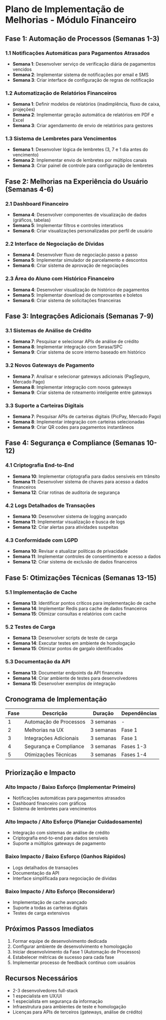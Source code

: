 # Plano de Implementação de Melhorias - Módulo Financeiro

## Fase 1: Automação de Processos (Semanas 1-3)

### 1.1 Notificações Automáticas para Pagamentos Atrasados
- **Semana 1**: Desenvolver serviço de verificação diária de pagamentos vencidos
- **Semana 2**: Implementar sistema de notificações por email e SMS
- **Semana 3**: Criar interface de configuração de regras de notificação

### 1.2 Automatização de Relatórios Financeiros
- **Semana 1**: Definir modelos de relatórios (inadimplência, fluxo de caixa, projeções)
- **Semana 2**: Implementar geração automática de relatórios em PDF e Excel
- **Semana 3**: Criar agendamento de envio de relatórios para gestores

### 1.3 Sistema de Lembretes para Vencimentos
- **Semana 1**: Desenvolver lógica de lembretes (3, 7 e 1 dia antes do vencimento)
- **Semana 2**: Implementar envio de lembretes por múltiplos canais
- **Semana 3**: Criar painel de controle para configuração de lembretes

## Fase 2: Melhorias na Experiência do Usuário (Semanas 4-6)

### 2.1 Dashboard Financeiro
- **Semana 4**: Desenvolver componentes de visualização de dados (gráficos, tabelas)
- **Semana 5**: Implementar filtros e controles interativos
- **Semana 6**: Criar visualizações personalizadas por perfil de usuário

### 2.2 Interface de Negociação de Dívidas
- **Semana 4**: Desenvolver fluxo de negociação passo a passo
- **Semana 5**: Implementar simulador de parcelamento e descontos
- **Semana 6**: Criar sistema de aprovação de negociações

### 2.3 Área do Aluno com Histórico Financeiro
- **Semana 4**: Desenvolver visualização de histórico de pagamentos
- **Semana 5**: Implementar download de comprovantes e boletos
- **Semana 6**: Criar sistema de solicitações financeiras

## Fase 3: Integrações Adicionais (Semanas 7-9)

### 3.1 Sistemas de Análise de Crédito
- **Semana 7**: Pesquisar e selecionar APIs de análise de crédito
- **Semana 8**: Implementar integração com Serasa/SPC
- **Semana 9**: Criar sistema de score interno baseado em histórico

### 3.2 Novos Gateways de Pagamento
- **Semana 7**: Analisar e selecionar gateways adicionais (PagSeguro, Mercado Pago)
- **Semana 8**: Implementar integração com novos gateways
- **Semana 9**: Criar sistema de roteamento inteligente entre gateways

### 3.3 Suporte a Carteiras Digitais
- **Semana 7**: Pesquisar APIs de carteiras digitais (PicPay, Mercado Pago)
- **Semana 8**: Implementar integração com carteiras selecionadas
- **Semana 9**: Criar QR codes para pagamentos instantâneos

## Fase 4: Segurança e Compliance (Semanas 10-12)

### 4.1 Criptografia End-to-End
- **Semana 10**: Implementar criptografia para dados sensíveis em trânsito
- **Semana 11**: Desenvolver sistema de chaves para acesso a dados financeiros
- **Semana 12**: Criar rotinas de auditoria de segurança

### 4.2 Logs Detalhados de Transações
- **Semana 10**: Desenvolver sistema de logging avançado
- **Semana 11**: Implementar visualização e busca de logs
- **Semana 12**: Criar alertas para atividades suspeitas

### 4.3 Conformidade com LGPD
- **Semana 10**: Revisar e atualizar políticas de privacidade
- **Semana 11**: Implementar controles de consentimento e acesso a dados
- **Semana 12**: Criar sistema de exclusão de dados financeiros

## Fase 5: Otimizações Técnicas (Semanas 13-15)

### 5.1 Implementação de Cache
- **Semana 13**: Identificar pontos críticos para implementação de cache
- **Semana 14**: Implementar Redis para cache de dados financeiros
- **Semana 15**: Otimizar consultas e relatórios com cache

### 5.2 Testes de Carga
- **Semana 13**: Desenvolver scripts de teste de carga
- **Semana 14**: Executar testes em ambiente de homologação
- **Semana 15**: Otimizar pontos de gargalo identificados

### 5.3 Documentação da API
- **Semana 13**: Documentar endpoints da API financeira
- **Semana 14**: Criar ambiente de testes para desenvolvedores
- **Semana 15**: Desenvolver exemplos de integração

## Cronograma de Implementação

| Fase | Descrição | Duração | Dependências |
|------|-----------|---------|--------------|
| 1 | Automação de Processos | 3 semanas | - |
| 2 | Melhorias na UX | 3 semanas | Fase 1 |
| 3 | Integrações Adicionais | 3 semanas | Fase 1 |
| 4 | Segurança e Compliance | 3 semanas | Fases 1-3 |
| 5 | Otimizações Técnicas | 3 semanas | Fases 1-4 |

## Priorização e Impacto

### Alto Impacto / Baixo Esforço (Implementar Primeiro)
- Notificações automáticas para pagamentos atrasados
- Dashboard financeiro com gráficos
- Sistema de lembretes para vencimentos

### Alto Impacto / Alto Esforço (Planejar Cuidadosamente)
- Integração com sistemas de análise de crédito
- Criptografia end-to-end para dados sensíveis
- Suporte a múltiplos gateways de pagamento

### Baixo Impacto / Baixo Esforço (Ganhos Rápidos)
- Logs detalhados de transações
- Documentação da API
- Interface simplificada para negociação de dívidas

### Baixo Impacto / Alto Esforço (Reconsiderar)
- Implementação de cache avançado
- Suporte a todas as carteiras digitais
- Testes de carga extensivos

## Próximos Passos Imediatos

1. Formar equipe de desenvolvimento dedicada
2. Configurar ambiente de desenvolvimento e homologação
3. Iniciar desenvolvimento da Fase 1 (Automação de Processos)
4. Estabelecer métricas de sucesso para cada fase
5. Implementar processo de feedback contínuo com usuários

## Recursos Necessários

- 2-3 desenvolvedores full-stack
- 1 especialista em UX/UI
- 1 especialista em segurança da informação
- Infraestrutura para ambientes de teste e homologação
- Licenças para APIs de terceiros (gateways, análise de crédito)
